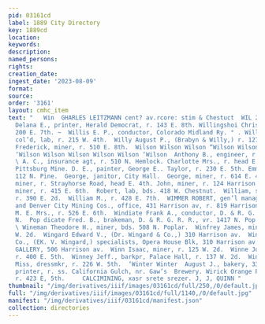 ```yaml
---
pid: 03161cd
label: 1889 City Directory
key: 1889cd
location: 
keywords: 
description: 
named_persons: 
rights: 
creation_date: 
ingest_date: '2023-08-09'
format: 
source: 
order: '3161'
layout: cmhc_item
text: "   Win  GHARLES LEITZMANN cent? av.rcore: stim & Chestuct  WIL 253 WiR  Williamson
  Delana E., printer, Herald Democrat, r. 143 E. 8th. Willingshoi Christian P., confectionery,
  200 E. 7th. ~  Willis E. P., conductor, Colorado Midland Ry. ° . Wills William H.,
  col’d, lab, r. 215 W. 4th.  Willy August P., (Brabyn & Willy,) r. 127 W. 3d.  Wilmott
  Frederick, miner, r. 510 E. 8th.  Wilson Wilson Wilson “Wilson Wilson Wilson Wilson
  ‘Wilson Wilson Wilson Wilson Wilson ‘Wilson  Anthony B., engineer, r. 705 EK. 6th.
  \ A. C., insurance agt, r. 510 N. Hemlock. Charlotte Mrs., r. head E. 7th, nr. Little
  Pittsburg Mine. D. E., painter, George E.. Taylor, r. 230 E. 5th. Emma Miss, r.
  112 N. Pine.  George, janitor, City Hall.  George, miner, r. 614 E. 4th.  Gus.,
  miner, r. Strayhorse Road, head E. 4th. John, miner, r. 124 Harrison av.  John,
  miner, r. 415 E. 6th.  Robert, lab, bds. 418 W. Chestnut.  William, stonemason,
  r. 390 E. 2d.  William M., r. 428 E. 7th.  WIMMER ROBERT, gen’l manager, Lee Basin
  and Denver City Mining Cos., office, 431 Harrison av, r. 819 Harrison av.  Winders
  M. E. Mrs., r. 526 E. 6th.  Windiate Frank A., conductor, D. & R. G. R. R., r. 1417
  N.  Pop dicate Fred. B., brakeman, D. & R. G. R. R., vr. 1417 N. Pop  lar.  lar.
  \ Wineman Theodore H., miner, bds. 508 N. Poplar.  Winfrey James, miner, r. 122
  W. 2d.  Wingard Edward V., (Dr. Wingard & Co.,) 310 Harrison av.  Wingard Dr. &
  Co., (EK. V. Wingard,) specialists, Opera House Blk, 310 Harrison av.  WING’S PHOTOGRAPH
  GALLERY, 506 Harrison av.  Winn Isaac, miner, r. 125 W. 2d.  Winne John M., lab,
  r. 400 E. 5th.  Winney Jeff., barkpr, Palace Hall, r. 137 W. 2d.  Winslow Gertrude
  Miss, dressmkr, r. 226 W. 5th.  ‘Winter Winter  August J., bakery, 332 E. 6th. Charles,
  printer, r. ss. California Gulch, nr. Gaw’s  Brewery. Wirick Orange P., mining,
  r. 423 E, 5th.     CALCIMINING, xasr srete srezer. J, J, QUINN "
thumbnail: "/img/derivatives/iiif/images/03161cd/full/250,/0/default.jpg"
full: "/img/derivatives/iiif/images/03161cd/full/1140,/0/default.jpg"
manifest: "/img/derivatives/iiif/03161cd/manifest.json"
collection: directories
---
```

